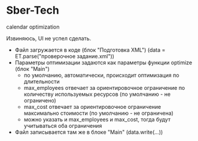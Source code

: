 # Sber-Tech
calendar optimization

Извиняюсь, UI не успел сделать.
  - Файл загружается в коде (блок "Подготовка XML") (data = ET.parse("проверочное задание.xml"))
  - Параметры оптимизации задаются как параметры функции optimize (блок "Main")
    - по умолчанию, автоматически, происходит оптимизация по длительности
    - max_employees отвечает за ориентировочное ограничение по количеству используемых ресурсов (по умолчанию - не ограничено)
    - max_cost отвечает за ориентировочное ограничение максимально стоимости (по умолчанию - не ограничена)
    - можно указать и max_employees и max_cost, тогда будут учитываться оба ограничения
  - Файл записывается там же в блоке "Main" (data.write(...))
